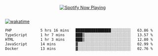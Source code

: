 

<p align="center">
  <a href="https://open.spotify.com/user/31ljmyymhthokwewwcd6dsdmvprm" target="_blank"><img src="https://novatorem-psi-rosy.vercel.app/api/spotify" alt="Spotify Now Playing"/></a>
</p>

##

[![wakatime](https://wakatime.com/badge/user/87646243-158a-4241-a3cb-668e1fa2dbb8.svg)](https://wakatime.com/@87646243-158a-4241-a3cb-668e1fa2dbb8)
<!--START_SECTION:waka-->

```txt
PHP             5 hrs 16 mins   ████████████████░░░░░░░░░   63.86 %
TypeScript      1 hr 7 mins     ███▒░░░░░░░░░░░░░░░░░░░░░   13.57 %
HTML            1 hr 3 mins     ███▒░░░░░░░░░░░░░░░░░░░░░   12.80 %
JavaScript      14 mins         ▓░░░░░░░░░░░░░░░░░░░░░░░░   02.99 %
Docker          13 mins         ▓░░░░░░░░░░░░░░░░░░░░░░░░   02.76 %
```

<!--END_SECTION:waka-->
